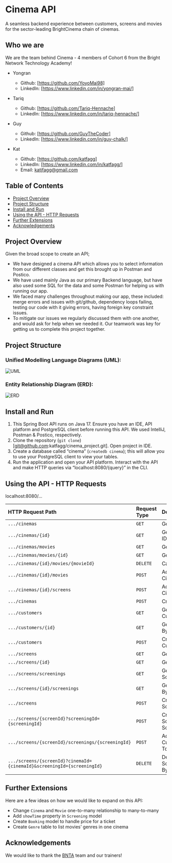 # Cinema API

A seamless backend experience between customers, screens and movies for the sector-leading BrightCinema chain of cinemas.

## Who we are
We are the team behind Cinema - 4 members of Cohort 6 from the Bright Network Technology Academy!

- Yongran
	- Github: [https://github.com/YoyoMai98]
	- LinkedIn: [https://www.linkedin.com/in/yongran-mai/]

- Tariq
	- Github:  [https://github.com/Tariq-Hennache]
	- LinkedIn: [https://www.linkedin.com/in/tariq-hennache/]
- Guy
	- Github: [https://github.com/GuyTheCoder]
	- LinkedIn: [https://www.linkedin.com/in/guy-chalk/]
- Kat
	- Github: [https://github.com/katfagg]
	- LinkedIn: [https://www.linkedin.com/in/katfagg/]
	- Email: katjfagg@gmail.com


## Table of Contents
- [Project Overview](#project-overview)
- [Project Structure](#project-structure)
- [Install and Run](#install-and-run)
- [Using the API - HTTP Requests](#using-the-api---http-request)
- [Further Extensions](#further-extensions)
- [Acknowledgements](#acknowledgments)


## Project Overview
Given the broad scope to create an API;
- We have designed a cinema API which allows you to select information from our different classes and get this brought up in Postman and Postico.
- We have used mainly Java as our primary Backend language, but have also used some SQL for the data and some Postman for helping us with running our app.
- We faced many challenges throughout making our app, these included: merge errors and issues with git/github, dependency loops failing, testing our code with it giving errors, having foreign key constraint issues.
- To mitigate our issues we regularly discussed them with one another, and would ask for help when we needed it. Our teamwork was key for getting us to complete this project together.

## Project Structure
### Unified Modelling Language Diagrams (UML):

![UML](https://github.com/katfagg/cinema_project/blob/main/Class%20Diagram%20Final.png)

### Entity Relationship Diagram (ERD):

![ERD](https://github.com/katfagg/cinema_project/blob/main/ERD%20Final.png)

## Install and Run

1. This Spring Boot API runs on Java 17. Ensure you have an IDE, API platform and PostgreSQL client before running this API. We used IntelliJ, Postman & Postico, respectively. 
2. Clone the repository (`git clone`) [git@github.com:katfagg/cinema_project.git]. Open project in IDE.
3. Create a database called “cinema” (`createdb cinema`); this will allow you to use your PostgreSQL client to view your tables.
4. Run the application and open your API platform. Interact with the API and make HTTP queries via “localhost:8080/{query}” in the CLI.


## Using the API - HTTP Requests

localhost:8080/…

| HTTP Request Path                                                        | Request Type | Description                                      |
|:-------------------------------------------------------------------------|:-------------|:-------------------------------------------------|
| `.../cinemas` |`GET` | Get All Cinemas |
|`.../cinemas/{id}`| `GET` | Get Cinema By ID |
|`.../cinemas/movies` |`GET` | Get All Movies  |
|`.../cinemas/movies/{id}`|`GET`| Get Movie By ID|
| `.../cinemas/{id}/movies/{movieId}`  | `DELETE`  | Cancel Movie  |
| `.../cinemas/{id}/movies`  | `POST`  | Add Movie To Cinema  |
| `.../cinemas/{id}/screens`  | `POST`  | Add Screen To Cinema |
| `.../cinemas`  | `POST`  | Create Cinema  |
| `.../customers` | `GET` | Get All Customers |
|`.../customers/{id}` | `GET` | Get Customer By ID |
| `.../customers` | `POST` | Create New Customers |
| `.../screens` | `GET` | Get All Screens 
| `.../screens/{id}` | `GET` | Get Screen By ID |
| `.../screens/screenings` | `GET` | Get All Screenings |
| `.../screens/{id}/screenings` | `GET` | Get Screening By ID |
| `.../screens` | `POST` | Create New Screen |
| `.../screens/{screenId}?screeningId={screeningId}` | `POST` | Create/Add New Screening To Screen |
| `.../screens/{screenId}/screenings/{screeningId}` | `POST` | Add New Customer/Movie To Screening |
| `.../screens/{screenId}?cinemaId={cinemaId}&screeningId={screeningId}` | `DELETE` | Delete Screening/Movie By ID |


## Further Extensions
Here are a few ideas on how we would like to expand on this API:
- Change `Cinema` and `Movie` one-to-many relationship to many-to-many
- Add `showTime` property in `Screening` model
- Create `Booking` model to handle price for a ticket
- Create `Genre` table to list movies’ genres in one cinema


## Acknowledgements
We would like to thank the [BNTA](https://techacademy.brightnetwork.co.uk/) team and our trainers!
